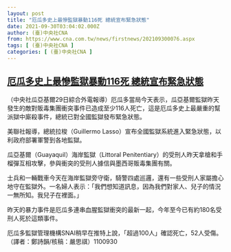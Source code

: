 ```yaml
---
layout: post
title: "厄瓜多史上最慘監獄暴動116死 總統宣布緊急狀態"
date: 2021-09-30T03:04:02.000Z
author: (臺)中央社CNA
from: https://www.cna.com.tw/news/firstnews/202109300076.aspx
tags: [ (臺)中央社CNA ]
categories: [ (臺)中央社CNA ]
---
```

<!--1632971042000-->
[厄瓜多史上最慘監獄暴動116死 總統宣布緊急狀態](https://www.cna.com.tw/news/firstnews/202109300076.aspx)
------

<div>
<div></div><div><p>（中央社瓜亞基爾29日綜合外電報導）厄瓜多當局今天表示，瓜亞基爾監獄昨天發生的敵對販毒集團衝突事件已造成至少116人死亡，這是厄瓜多史上最嚴重的幫派獄中廝殺事件，總統已對全國監獄發布緊急狀態。</p><p>美聯社報導，總統拉梭（Guillermo Lasso）宣布全國監獄系統進入緊急狀態，以利政府部署軍警到各地監獄。</p><p>瓜亞基爾（Guayaquil）海岸監獄（Littoral Penitentiary）的受刑人昨天拿槍和手榴彈互相攻擊，參與衝突的受刑人據信與墨西哥販毒集團有關。</p><p>士兵和一輛戰車今天在海岸監獄旁守衛，騎警四處巡邏，還有一些受刑人家屬擔心地守在監獄外。一名婦人表示：「我們想知道訊息，因為我們對家人、兒子的情況一無所知。我兒子在裡面。」</p><p>昨天的暴力事件是厄瓜多連串血腥監獄衝突的最新一起，今年至今已有約180名受刑人死於這類事件。</p><p>厄瓜多監獄管理機構SNAI稍早在推特上說，「超過100人」確認死亡，52人受傷。（譯者：鄭詩韻/核稿：嚴思祺）1100930</p></div>
</div>
